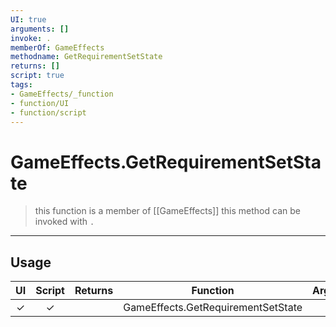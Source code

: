 ```yaml
---
UI: true
arguments: []
invoke: .
memberOf: GameEffects
methodname: GetRequirementSetState
returns: []
script: true
tags:
- GameEffects/_function
- function/UI
- function/script
---
```

# GameEffects.GetRequirementSetState
> this function is a member of [[GameEffects]]
> this method can be invoked with `.`
-----
## Usage
|  UI | Script | Returns | Function | Arguments |
|:---:|:------:|-------:|:--------:|:---------|
|✓|✓||GameEffects.GetRequirementSetState||

